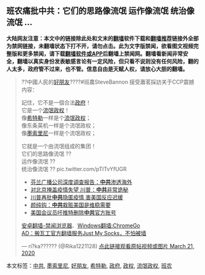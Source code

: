  <h2>班农痛批中共：它们的思路像流氓 运作像流氓 统治像流氓 …</h2> <div class="notice"><b>大陆网友注意：本文中的链接除此处和文末的<a href="https://github.com/bannedbook/fanqiang" >翻墙</a>软件下载和<a href="https://github.com/killgcd/justmysocks/blob/master/README.md">翻墙推荐</a>链接外全部为禁网链接，未翻墙状态下打不开，请勿点击。此为文字版禁闻，欲看图文视频完整版和更多禁闻，请下载<a href="https://github.com/bannedbook/fanqiang">翻墙软件或APP</a>后翻墙上禁闻网。翻墙看新闻非常安全，翻墙以真实身份发表敏感言论有一定风险，但只看不说则没有任何风险，翻的人太多，政府管不过来，也不管。信息自由是天赋人权，请放心大胆的翻墙。</b></div>  <div class="entry"> <blockquote> <p dir="ltr" lang="zh">??中國人民的<a href="https://www.bannedbook.org/bnews/tag/%E5%A5%BD%E6%9C%8B%E5%8F%8B/" class="st_tag internal_tag" rel="tag" title="标签 好朋友 下的日志">好朋友</a>????#班農SteveBannon 接受蕭茗採訪关于CCP震撼内容：</p> <p>記住，它不是一個合法<a href="https://www.bannedbook.org/bnews/tag/%e6%94%bf%e5%ba%9c/" class="st_tag internal_tag" rel="tag" title="标签 政府 下的日志">政府</a>！<br />它是一个<span class='wp_keywordlink'><a href="https://www.bannedbook.org/forum11/topic282.html" title="禁片：评中国共产党的流氓本性" target="_blank">流氓</a></span><a href="https://www.bannedbook.org/bnews/tag/%e6%94%bf%e6%9d%83/" class="st_tag internal_tag" rel="tag" title="标签 政权 下的日志">政权</a>！<br />像<a href="https://www.bannedbook.org/bnews/tag/%e5%b8%8c%e7%89%b9%e5%8b%92/" class="st_tag internal_tag" rel="tag" title="标签 希特勒 下的日志">希特勒</a>一样是个<a href="https://www.bannedbook.org/bnews/tag/%E6%B5%81%E6%B0%93%E6%94%BF%E6%9D%83/" class="st_tag internal_tag" rel="tag" title="标签 流氓政权 下的日志">流氓政权</a>；<br />像东条英机一样是个流氓政权；<br />像<a href="https://www.bannedbook.org/bnews/tag/%e5%a2%a8%e7%b4%a2%e9%87%8c%e5%b0%bc/" class="st_tag internal_tag" rel="tag" title="标签 墨索里尼 下的日志">墨索里尼</a>一样是个流氓政权；</p> <p>它就是一个由流氓组成的集团！<br />它们的思路像流氓 ??<br />运作像流氓 ??<br />统治像流氓 ?? pic.twitter.com/pTITvYfUGR</p>  <ul class='op-related-articles' title='相关阅读'> <li><a href='https://www.bannedbook.org/bnews/cbnews/20200322/1298191.html' target='_blank'>芬兰广播公司深度调查报告：<b>中共</b>渗透海外</a></li> <li><a href='https://www.bannedbook.org/bnews/cbnews/20200322/1298190.html' target='_blank'>对北京掩盖疫情失望 川普：<b>中共</b>非常诡秘</a></li> <li><a href='https://www.bannedbook.org/bnews/cnnews/20200322/1298188.html' target='_blank'>川普再批<b>中共</b>隐匿疫情 害美国反应迟缓</a></li> <li><a href='https://www.bannedbook.org/bnews/comments/20200322/1298186.html' target='_blank'>颜纯钩：<b>中共</b>栽赃美国是维稳需要</a></li> <li><a href='https://www.bannedbook.org/bnews/cbnews/20200322/1298178.html' target='_blank'>美国会议员吁推特删除<b>中共</b>官方账号</a></li> </ul> <div class="texttj"> <a href="https://github.com/bannedbook/fanqiang/wiki/%E5%AE%89%E5%8D%93%E7%BF%BB%E5%A2%99-%E7%A6%81%E9%97%BB%E6%B5%8F%E8%A7%88%E5%99%A8" target="_blank">安卓翻墙-禁闻浏览器</a>、<a href="https://github.com/bannedbook/fanqiang/wiki/Chrome%E4%B8%80%E9%94%AE%E7%BF%BB%E5%A2%99%E5%8C%85" target="_blank">Windows翻墙:ChromeGo</a><br/> <a href="https://github.com/killgcd/justmysocks/blob/master/README.md" target="_blank">AD：搬瓦工官方翻墙服务Just My Socks，不怕被墙</a> </div><p>— ri?ka?????? (@Rika1221128) <a href="https://twitter.com/Rika1221128/status/1241317645854461953?ref_src=twsrc%5Etfw">点此链接观看原帖视频或图片 March 21, 2020</a></p></blockquote> </p><a name='sharetosocial'></a>           </div><!--END ENTRY--> <div class="postfooter"> <div>本文标签：<a href="https://www.bannedbook.org/bnews/tag/%e4%b8%ad%e5%85%b1/" rel="tag">中共</a>, <a href="https://www.bannedbook.org/bnews/tag/%e5%a2%a8%e7%b4%a2%e9%87%8c%e5%b0%bc/" rel="tag">墨索里尼</a>, <a href="https://www.bannedbook.org/bnews/tag/%E5%A5%BD%E6%9C%8B%E5%8F%8B/" rel="tag">好朋友</a>, <a href="https://www.bannedbook.org/bnews/tag/%e5%b8%8c%e7%89%b9%e5%8b%92/" rel="tag">希特勒</a>, <a href="https://www.bannedbook.org/bnews/tag/%e6%94%bf%e5%ba%9c/" rel="tag">政府</a>, <a href="https://www.bannedbook.org/bnews/tag/%e6%94%bf%e6%9d%83/" rel="tag">政权</a>, <a href="https://www.bannedbook.org/bnews/tag/%E6%B5%81%E6%B0%93%E6%94%BF%E6%9D%83/" rel="tag">流氓政权</a>, <a href="https://www.bannedbook.org/bnews/tag/%E7%8F%AD%E5%86%9C/" rel="tag">班农</a></div>  </div><!--END POSTFOOTER--> 